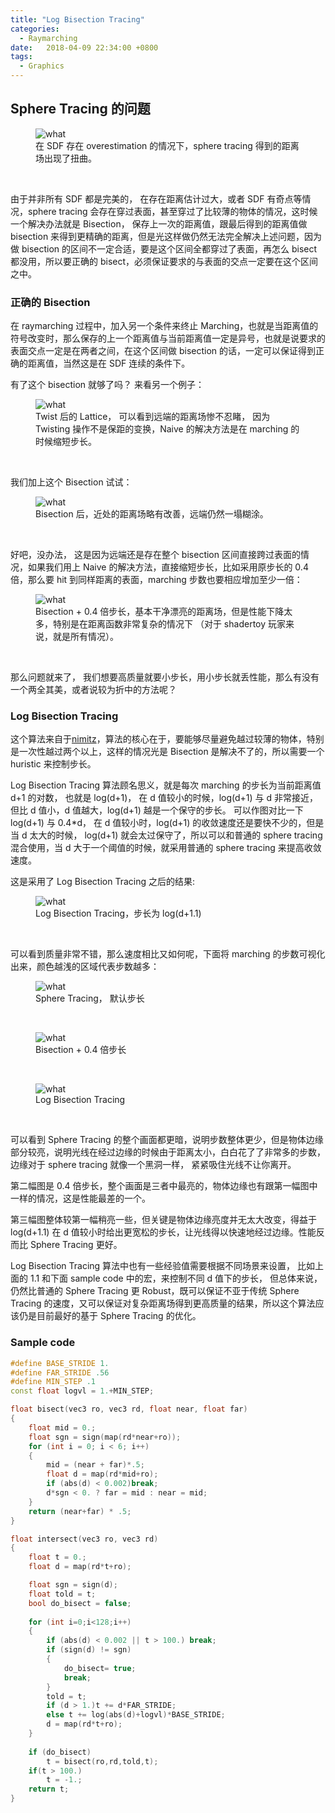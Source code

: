```yaml
---
title: "Log Bisection Tracing"
categories:
  - Raymarching
date:   2018-04-09 22:34:00 +0800
tags:
  - Graphics
---
```


<script type="text/javascript" async src="https://cdn.mathjax.org/mathjax/latest/MathJax.js?config=TeX-MML-AM_CHTML"> </script>


## Sphere Tracing 的问题

<figure>
<img src="/assets/images/log_bisection_tracing/01.png" alt="what"/>
<figcaption> 在 SDF 存在 overestimation 的情况下，sphere tracing 得到的距离场出现了扭曲。</figcaption>
</figure>
<br/>

由于并非所有 SDF 都是完美的， 在存在距离估计过大，或者 SDF 有奇点等情况，sphere tracing 会存在穿过表面，甚至穿过了比较薄的物体的情况，这时候一个解决办法就是 Bisection， 保存上一次的距离值，跟最后得到的距离值做 bisection 来得到更精确的距离，但是光这样做仍然无法完全解决上述问题，因为做 bisection 的区间不一定合适，要是这个区间全都穿过了表面，再怎么 bisect 都没用，所以要正确的 bisect，必须保证要求的与表面的交点一定要在这个区间之中。

### 正确的 Bisection
在 raymarching 过程中，加入另一个条件来终止 Marching，也就是当距离值的符号改变时，那么保存的上一个距离值与当前距离值一定是异号，也就是说要求的表面交点一定是在两者之间，在这个区间做 bisection 的话，一定可以保证得到正确的距离值，当然这是在 SDF 连续的条件下。

有了这个 bisection 就够了吗？ 来看另一个例子：

<figure>
<img src="/assets/images/log_bisection_tracing/02.png" alt="what"/>
<figcaption> Twist 后的 Lattice， 可以看到远端的距离场惨不忍睹， 因为 Twisting 操作不是保距的变换，Naive 的解决方法是在 marching 的时候缩短步长。</figcaption>
</figure>
<br/>

我们加上这个 Bisection 试试：

<figure>
<img src="/assets/images/log_bisection_tracing/03.png" alt="what"/>
<figcaption> Bisection 后，近处的距离场略有改善，远端仍然一塌糊涂。</figcaption>
</figure>
<br/>

好吧，没办法， 这是因为远端还是存在整个 bisection 区间直接跨过表面的情况，如果我们用上 Naive 的解决方法，直接缩短步长，比如采用原步长的 0.4 倍，那么要 hit 到同样距离的表面，marching 步数也要相应增加至少一倍：


<figure>
<img src="/assets/images/log_bisection_tracing/05.png" alt="what"/>
<figcaption> Bisection + 0.4 倍步长，基本干净漂亮的距离场，但是性能下降太多，特别是在距离函数非常复杂的情况下 （对于 shadertoy 玩家来说，就是所有情况）。</figcaption>
</figure>
<br/>


那么问题就来了， 我们想要高质量就要小步长，用小步长就丢性能，那么有没有一个两全其美，或者说较为折中的方法呢？


### Log Bisection Tracing

这个算法来自于[nimitz][1]，算法的核心在于，要能够尽量避免越过较薄的物体，特别是一次性越过两个以上，这样的情况光是 Bisection 是解决不了的，所以需要一个 huristic 来控制步长。

Log Bisection Tracing 算法顾名思义，就是每次 marching 的步长为当前距离值 d+1 的对数， 也就是 log(d+1)， 在 d 值较小的时候，log(d+1) 与 d 非常接近，但比 d 值小，d 值越大，log(d+1) 越是一个保守的步长。 可以作图对比一下 log(d+1) 与 0.4*d， 在 d 值较小时，log(d+1) 的收敛速度还是要快不少的，但是当 d 太大的时候， log(d+1) 就会太过保守了，所以可以和普通的 sphere tracing 混合使用，当 d 大于一个阈值的时候，就采用普通的 sphere tracing 来提高收敛速度。

这是采用了 Log Bisection Tracing 之后的结果:

<figure>
<img src="/assets/images/log_bisection_tracing/04.png" alt="what"/>
<figcaption>Log Bisection Tracing，步长为 log(d+1.1)</figcaption>
</figure>
<br/>

可以看到质量非常不错，那么速度相比又如何呢，下面将 marching 的步数可视化出来，颜色越浅的区域代表步数越多：

<figure>
<img src="/assets/images/log_bisection_tracing/06.png" alt="what"/>
<figcaption> Sphere Tracing， 默认步长 </figcaption>
</figure>
<br/>

<figure>
<img src="/assets/images/log_bisection_tracing/07.png" alt="what"/>
<figcaption> Bisection + 0.4 倍步长 </figcaption>
</figure>
<br/>

<figure>
<img src="/assets/images/log_bisection_tracing/08.png" alt="what"/>
<figcaption> Log Bisection Tracing </figcaption>
</figure>
<br/>

可以看到 Sphere Tracing 的整个画面都更暗，说明步数整体更少，但是物体边缘部分较亮，说明光线在经过边缘的时候由于距离太小，白白花了了非常多的步数，边缘对于 sphere tracing 就像一个黑洞一样， 紧紧吸住光线不让你离开。

第二幅图是 0.4 倍步长，整个画面是三者中最亮的，物体边缘也有跟第一幅图中一样的情况，这是性能最差的一个。

第三幅图整体较第一幅稍亮一些，但关键是物体边缘亮度并无太大改变，得益于 log(d+1.1) 在 d 值较小时给出更宽松的步长，让光线得以快速地经过边缘。性能反而比 Sphere Tracing 更好。

Log Bisection Tracing 算法中也有一些经验值需要根据不同场景来设置， 比如上面的 1.1 和下面 sample code 中的宏，来控制不同 d 值下的步长， 但总体来说，仍然比普通的 Sphere Tracing 更 Robust，既可以保证不亚于传统 Sphere Tracing 的速度，又可以保证对复杂距离场得到更高质量的结果，所以这个算法应该仍是目前最好的基于 Sphere Tracing 的优化。


### Sample code

```cpp
#define BASE_STRIDE 1.
#define FAR_STRIDE .56
#define MIN_STEP .1
const float logvl = 1.+MIN_STEP;

float bisect(vec3 ro, vec3 rd, float near, float far)
{
    float mid = 0.;
    float sgn = sign(map(rd*near+ro));
    for (int i = 0; i < 6; i++)
    { 
        mid = (near + far)*.5;
        float d = map(rd*mid+ro);
        if (abs(d) < 0.002)break;
        d*sgn < 0. ? far = mid : near = mid;
    }
    return (near+far) * .5;
}

float intersect(vec3 ro, vec3 rd)
{
    float t = 0.;
    float d = map(rd*t+ro);

    float sgn = sign(d);
    float told = t;
    bool do_bisect = false;
        
    for (int i=0;i<128;i++)
    {
        if (abs(d) < 0.002 || t > 100.) break;            
        if (sign(d) != sgn)
        {
            do_bisect= true;
            break;
        }
        told = t;
        if (d > 1.)t += d*FAR_STRIDE;
        else t += log(abs(d)+logvl)*BASE_STRIDE;
       	d = map(rd*t+ro);
    }
    
    if (do_bisect)
        t = bisect(ro,rd,told,t);
    if(t > 100.)
        t = -1.;
    return t;
}

```

[1]: https://www.shadertoy.com/user/nimitz